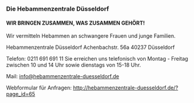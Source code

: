 ### Die Hebammenzentrale Düsseldorf

#### WIR BRINGEN ZUSAMMEN, WAS ZUSAMMEN GEHÖRT!

Wir vermitteln Hebammen an schwangere Frauen und junge Familien.

Hebammenzentrale Düsseldorf
Achenbachstr. 56a
40237 Düsseldorf

Telefon: 0211 691 691 11
Sie erreichen uns telefonisch von Montag - Freitag zwischen 10 und 14 Uhr sowie dienstags von 15-18 Uhr.

Mail: info@hebammenzentrale-duesseldorf.de

Webformular für Anfragen: http://hebammenzentrale-duesseldorf.de/?page_id=65
